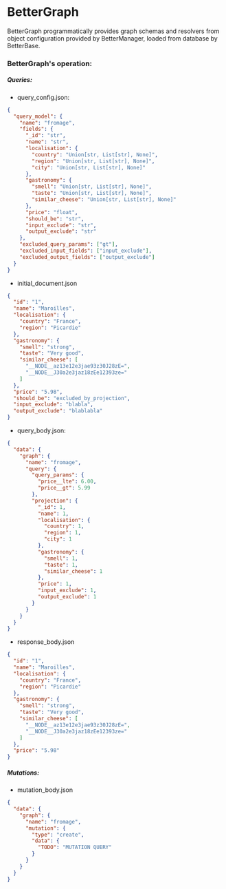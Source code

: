 # BetterGraph

BetterGraph programmatically provides graph schemas and resolvers from object 
configuration provided by BetterManager, loaded from database by BetterBase.

### BetterGraph's operation:
##### Queries:
- query_config.json:
```json
{
  "query_model": {
    "name": "fromage",
    "fields": {
      "_id": "str",
      "name": "str",
      "localisation": {
        "country": "Union[str, List[str], None]",
        "region": "Union[str, List[str], None]",
        "city": "Union[str, List[str], None]"
      },
      "gastronomy": {
        "smell": "Union[str, List[str], None]",
        "taste": "Union[str, List[str], None]",
        "similar_cheese": "Union[str, List[str], None]"
      },
      "price": "float",
      "should_be": "str",
      "input_exclude": "str",
      "output_exclude": "str"
    },
    "excluded_query_params": ["gt"],
    "excluded_input_fields": ["input_exclude"],
    "excluded_output_fields": ["output_exclude"]
  }
}
```
- initial_document.json
```json
{
  "id": "1",
  "name": "Maroilles",
  "localisation": {
    "country": "France",
    "region": "Picardie"
  },
  "gastronomy": {
    "smell": "strong",
    "taste": "Very good",
    "similar_cheese": [
      "__NODE__az13e12e3jae93z30J28zE=",
      "__NODE__J30a2e3jaz18zEe12393ze="
    ]
  },
  "price": "5.98",
  "should_be": "excluded_by_projection",
  "input_exclude": "blabla",
  "output_exclude": "blablabla"
}
```
- query_body.json:
```json
{
  "data": {
    "graph": {
      "name": "fromage",
      "query": {
        "query_params": {
          "price__lte": 6.00,
          "price__gt": 5.99
        },
        "projection": {
          "_id": 1,
          "name": 1,
          "localisation": {
            "country": 1,
            "region": 1,
            "city": 1
          },
          "gastronomy": {
            "smell": 1,
            "taste": 1,
            "similar_cheese": 1
          },
          "price": 1,
          "input_exclude": 1,
          "output_exclude": 1
        }
      }
    }
  }
}
```
- response_body.json
```json
{
  "id": "1",
  "name": "Maroilles",
  "localisation": {
    "country": "France",
    "region": "Picardie"
  },
  "gastronomy": {
    "smell": "strong",
    "taste": "Very good",
    "similar_cheese": [
      "__NODE__az13e12e3jae93z30J28zE=",
      "__NODE__J30a2e3jaz18zEe12393ze="
    ]
  },
  "price": "5.98"
}
```

##### Mutations:
- mutation_body.json
```json
{
  "data": {
    "graph": {
      "name": "fromage",
      "mutation": {
        "type": "create",
        "data": { 
          "TODO": "MUTATION QUERY"
        }
      }
    }
  }
}
```